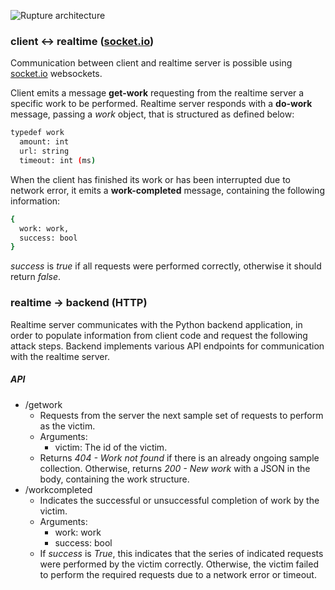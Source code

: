 ![Rupture architecture](http://i.imgur.com/Q0oVChp.png)

### client <-> realtime ([socket.io](http://socket.io/))

Communication between client and realtime server is possible using [socket.io](http://socket.io/) websockets.

Client emits a message **get-work** requesting from the realtime server a specific work to be performed. Realtime server responds with a **do-work** message, passing a *work* object, that is structured as defined below:
```sh
typedef work
  amount: int
  url: string
  timeout: int (ms)
```

When the client has finished its work or has been interrupted due to network error, it emits a **work-completed** message, containing the following information:
```sh
{
  work: work,
  success: bool
}
```
*success* is *true* if all requests were performed correctly, otherwise it should return *false*.


### realtime -> backend (HTTP)

Realtime server communicates with the Python backend application, in order to populate information from client code and request the following attack steps. Backend implements various API endpoints for communication with the realtime server.

##### API

- /getwork
    - Requests from the server the next sample set of requests to perform as the victim.
    - Arguments:
        - victim: The id of the victim.
    - Returns *404 - Work not found* if there is an already ongoing sample collection. Otherwise, returns *200 - New work* with a JSON in the body, containing the work structure.
- /workcompleted
    - Indicates the successful or unsuccessful completion of work by the victim.
    - Arguments:
        - work: work
        - success: bool
    - If *success* is *True*, this indicates that the series of indicated requests were performed by the victim correctly. Otherwise, the victim failed to perform the required requests due to a network error or timeout.
